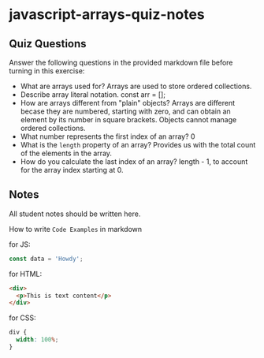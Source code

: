 # javascript-arrays-quiz-notes

## Quiz Questions

Answer the following questions in the provided markdown file before turning in this exercise:

- What are arrays used for?
  Arrays are used to store ordered collections.
- Describe array literal notation.
  const arr = [];
- How are arrays different from "plain" objects?
  Arrays are different becase they are numbered, starting with zero, and can obtain an element by its number in square brackets. Objects cannot manage ordered collections.
- What number represents the first index of an array?
  0
- What is the `length` property of an array?
  Provides us with the total count of the elements in the array.
- How do you calculate the last index of an array?
  length - 1, to account for the array index starting at 0.

## Notes

All student notes should be written here.

How to write `Code Examples` in markdown

for JS:

```javascript
const data = 'Howdy';
```

for HTML:

```html
<div>
  <p>This is text content</p>
</div>
```

for CSS:

```css
div {
  width: 100%;
}
```
